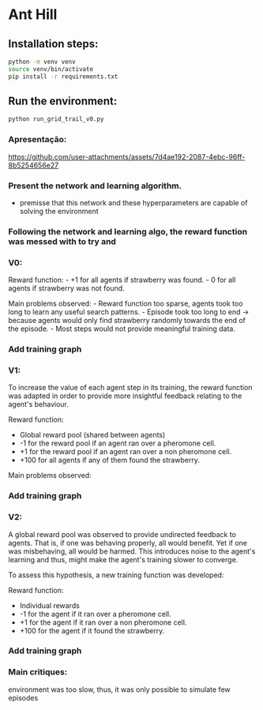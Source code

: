 # Ant Hill

## Installation steps:

```bash
python -m venv venv 
source venv/bin/activate 
pip install -r requirements.txt 
```

## Run the environment:

```bash
python run_grid_trail_v0.py
```

### Apresentação:

https://github.com/user-attachments/assets/7d4ae192-2087-4ebc-96ff-8b5254656e27


### Present the network and learning algorithm.

- premisse that this network and these hyperparameters are capable of solving the environment


### Following the network and learning algo, the reward function was messed with to try and 

### V0:

Reward function:
    - +1 for all agents if strawberry was found.
    - 0 for all agents if strawberry was not found.

Main problems observed:
    - Reward function too sparse, agents took too long to learn any useful search patterns.
    - Episode took too long to end -> because agents would only find strawberry randomly towards the end of the episode.
    - Most steps would not provide meaningful training data.

### Add training graph

### V1:

To increase the value of each agent step in its training, the reward function was adapted in order to provide more insightful feedback relating to the agent's behaviour.

Reward function:

- Global reward pool (shared between agents)
- -1 for the reward pool if an agent ran over a pheromone cell.
- +1 for the reward pool if an agent ran over a non pheromone cell.
- +100 for all agents if any of them found the strawberry.

Main problems observed:

### Add training graph

### V2:

A global reward pool was observed to provide undirected feedback to agents. That is, if one was behaving properly, all would benefit. Yet if one was misbehaving, all would be harmed. This introduces noise to the agent's learning and thus, might make the agent's training slower to converge.

To assess this hypothesis, a new training function was developed:

Reward function:

- Individual rewards
- -1 for the agent if it ran over a pheromone cell.
- +1 for the agent if it ran over a non pheromone cell.
- +100 for the agent if it found the strawberry.

### Add training graph


### Main critiques:

environment was too slow, thus, it was only possible to simulate few episodes
